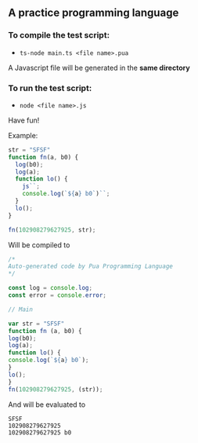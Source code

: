 ## A practice programming language

### To compile the test script:

- `ts-node main.ts <file name>.pua`

A Javascript file will be generated in the **same directory**

### To run the test script:

- `node <file name>.js`

Have fun!

Example:

```javascript
str = "SFSF"
function fn(a, b0) {
  log(b0);
  log(a);
  function lo() {
    js``;
    console.log(`${a} b0`)``;
  }
  lo();
}

fn(102908279627925, str);
```

Will be compiled to

```javascript
/*
Auto-generated code by Pua Programming Language
*/

const log = console.log;
const error = console.error;

// Main

var str = "SFSF"
function fn (a, b0) {
log(b0);
log(a);
function lo() {
console.log(`${a} b0`);
}
lo();
}
fn(102908279627925, (str));
```

And will be evaluated to

```
SFSF
102908279627925
102908279627925 b0
```
